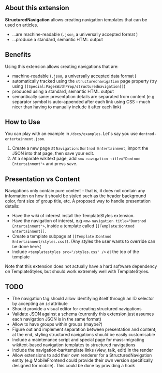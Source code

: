 ## About this extension
**StructuredNavigation** allows creating navigation templates that can be
used on articles.

  - ...are machine-readable (`.json`, a universally accepted format )
  - ...produce a standard, semantic HTML output

## Benefits
Using this extension allows creating navigations that are:
  - machine-readable (`.json`, a universally accepted data format )
  - automatically tracked using the `structurednavigation` page property (try using `[[Special:PagesWithProp/structurednavigation]]`)
  - produced using a standard, semantic HTML output
  - semantically sane: presentation details are separated from content (e.g separator symbol is auto-appended after each link using CSS - much nicer than having to manually include it after each link)

## How to Use
You can play with an example in `/docs/examples`. Let's say you use `dontnod-entertainment.json`.

1. Create a new page at `Navigation:Dontnod Entertainment`, import the JSON into that page,
then save your edit.
2. At a separate wikitext page, add `<mw-navigation title="Dontnod Entertainment">` and press save.

## Presentation vs Content
Navigations only contain pure content - that is, it does not contain any information on how it should be styled such
as the header background color, font size of group title, etc. A proposed way to handle presentation details:

- Have the wiki of interest install the TemplateStyles extension.
- Have the navigation of interest, e.g `<mw-navigation title="Dontnod Entertainment">`, inside a template called `[[Template:Dontnod Entertainment]]`.
- Create a template subpage at `[[Template:Dontnod Entertainment/styles.css]]`. (Any styles the user wants to override can be done here.)
- Include `<templatestyles src="/styles.css" />` at the top of the template

Note that this extension does not actually have a hard software dependency on TemplateStyles, but should
work extremely well with TemplateStyles.

## TODO
  - The navigation tag should allow identifying itself through an ID selector by accepting an `id` attribute
  - Should provide a visual editor for creating structured navigations
  - Validate JSON against a schema (currently this extension just assumes each navigation JSON is in the same format)
  - Allow to have groups within groups (maybe?)
  - Figure out and implement separation between presentation and content; at the end, styling structured navigations should be easily customisable
  - Include a maintenance script and special page for mass-migrating wikitext-based navigation templates to structured navigations
  - Include the navigation-bar/template links (view, talk, edit) in the render
  - Allow extensions to add their own renderer for a StructuredNavigation entity (e.g MobileFrontend could provide their own version specifically designed for mobile). This could be done by providing a hook